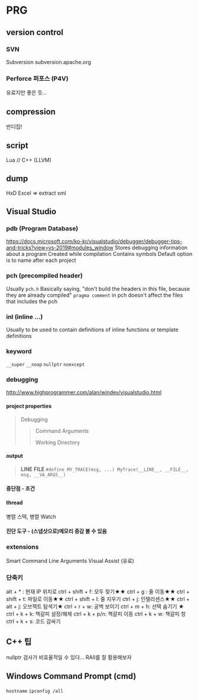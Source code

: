 # PRG

## version control
### SVN
 Subversion
 subversion.apache.org
### Perforce 퍼포스 (P4V)
 유료지만 좋은 듯... 

## compression
 반디집!

## script
 Lua // C++ (LLVM)

## dump
 HxD
 Excel => extract xml

## Visual Studio
### pdb (Program Database)
 https://docs.microsoft.com/ko-kr/visualstudio/debugger/debugger-tips-and-tricks?view=vs-2019#modules_window
 Stores debugging information about a program
 Created while compilation
 Contains symbols
 Default option is to name after each project
### pch (precompiled header)
 Usually `pch.h`
 Basically saying, "don't build the headers in this file, because they are already compiled"
 `pragma comment` in pch doesn't affect the files that includes the pch
### inl (inline ...)
 Usually to be used to contain definitions of inline functions or template definitions
### keyword
 `__super`
 `__noop`
 `nullptr`
 `noexcept`

### debugging
http://www.highprogrammer.com/alan/windev/visualstudio.html
#### project properties
>Debugging
>>Command Arguments
>>
>>Working Directory
#### output
>__LINE__
>__FILE__
`#define MY_TRACE(msg, ...) MyTrace(__LINE__, __FILE__, msg, __VA_ARGS__)`
#### 중단점 - 조건
#### thread
병렬 스택, 병렬 Watch
#### 진단 도구 - (스냅샷으로)메모리 증감 볼 수 있음

### extensions
Smart Command Line Arguments
Visual Assist (유료)

### 단축키
alt + * : 현재 IP 위치로
ctrl + shift + f: 모두 찾기★★
ctrl + g : 줄 이동★★
ctrl + shift + t: 파일로 이동★★
ctrl + shift + l: 줄 지우기
ctrl + j: 인텔리센스★★
ctrl + alt + j: 오브젝트 탐색기★
ctrl + r + w: 공백 보이기
ctrl + m + h: 선택 숨기기 ★
ctrl + k + k: 책갈피 설정/해제
ctrl + k + p/n: 책갈피 이동
ctrl + k + w: 책갈피 창
ctrl + k + s: 코드 감싸기



## C++ 팁
nullptr 검사가 비효율적일 수 있다... RAII를 잘 활용해보자

## Windows Command Prompt (cmd)
  `hostname`
  `ipconfig /all`

